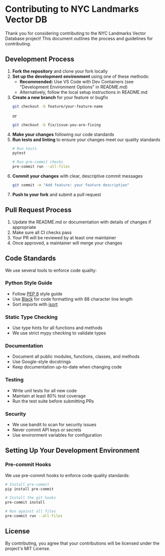 # Contributing to NYC Landmarks Vector DB

Thank you for considering contributing to the NYC Landmarks Vector Database project! This document outlines the process and guidelines for contributing.

## Development Process

1. **Fork the repository** and clone your fork locally
2. **Set up the development environment** using one of these methods:
   - **Recommended:** Use VS Code with Dev Containers (see "Development Environment Options" in README.md)
   - Alternatively, follow the local setup instructions in README.md
3. **Create a new branch** for your feature or bugfix
   ```bash
   git checkout -b feature/your-feature-name
   ```
   or
   ```bash
   git checkout -b fix/issue-you-are-fixing
   ```
4. **Make your changes** following our code standards
5. **Run tests and linting** to ensure your changes meet our quality standards
   ```bash
   # Run tests
   pytest

   # Run pre-commit checks
   pre-commit run --all-files
   ```
6. **Commit your changes** with clear, descriptive commit messages
   ```bash
   git commit -m "Add feature: your feature description"
   ```
7. **Push to your fork** and submit a pull request

## Pull Request Process

1. Update the README.md or documentation with details of changes if appropriate
2. Make sure all CI checks pass
3. Your PR will be reviewed by at least one maintainer
4. Once approved, a maintainer will merge your changes

## Code Standards

We use several tools to enforce code quality:

### Python Style Guide

- Follow [PEP 8](https://www.python.org/dev/peps/pep-0008/) style guide
- Use [Black](https://black.readthedocs.io/) for code formatting with 88 character line length
- Sort imports with [isort](https://pycqa.github.io/isort/)

### Static Type Checking

- Use type hints for all functions and methods
- We use strict mypy checking to validate types

### Documentation

- Document all public modules, functions, classes, and methods
- Use Google-style docstrings
- Keep documentation up-to-date when changing code

### Testing

- Write unit tests for all new code
- Maintain at least 80% test coverage
- Run the test suite before submitting PRs

### Security

- We use bandit to scan for security issues
- Never commit API keys or secrets
- Use environment variables for configuration

## Setting Up Your Development Environment

### Pre-commit Hooks

We use pre-commit hooks to enforce code quality standards:

```bash
# Install pre-commit
pip install pre-commit

# Install the git hooks
pre-commit install

# Run against all files
pre-commit run --all-files
```

## License

By contributing, you agree that your contributions will be licensed under the project's MIT License.
